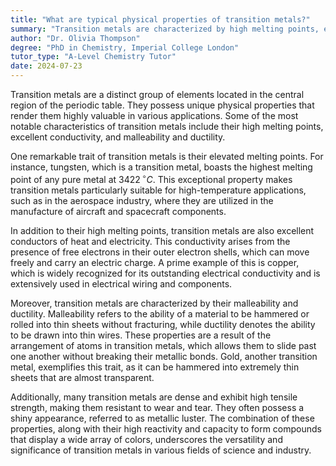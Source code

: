 ```yaml
---
title: "What are typical physical properties of transition metals?"
summary: "Transition metals are characterized by high melting points, excellent conductivity of heat and electricity, and properties of malleability and ductility."
author: "Dr. Olivia Thompson"
degree: "PhD in Chemistry, Imperial College London"
tutor_type: "A-Level Chemistry Tutor"
date: 2024-07-23
---
```


Transition metals are a distinct group of elements located in the central region of the periodic table. They possess unique physical properties that render them highly valuable in various applications. Some of the most notable characteristics of transition metals include their high melting points, excellent conductivity, and malleability and ductility.

One remarkable trait of transition metals is their elevated melting points. For instance, tungsten, which is a transition metal, boasts the highest melting point of any pure metal at $3422 \, ^\circ C$. This exceptional property makes transition metals particularly suitable for high-temperature applications, such as in the aerospace industry, where they are utilized in the manufacture of aircraft and spacecraft components.

In addition to their high melting points, transition metals are also excellent conductors of heat and electricity. This conductivity arises from the presence of free electrons in their outer electron shells, which can move freely and carry an electric charge. A prime example of this is copper, which is widely recognized for its outstanding electrical conductivity and is extensively used in electrical wiring and components.

Moreover, transition metals are characterized by their malleability and ductility. Malleability refers to the ability of a material to be hammered or rolled into thin sheets without fracturing, while ductility denotes the ability to be drawn into thin wires. These properties are a result of the arrangement of atoms in transition metals, which allows them to slide past one another without breaking their metallic bonds. Gold, another transition metal, exemplifies this trait, as it can be hammered into extremely thin sheets that are almost transparent.

Additionally, many transition metals are dense and exhibit high tensile strength, making them resistant to wear and tear. They often possess a shiny appearance, referred to as metallic luster. The combination of these properties, along with their high reactivity and capacity to form compounds that display a wide array of colors, underscores the versatility and significance of transition metals in various fields of science and industry.
    